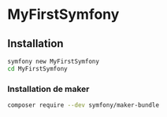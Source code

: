 # MyFirstSymfony

## Installation

```bash
symfony new MyFirstSymfony
cd MyFirstSymfony
```

### Installation de maker

```bash
composer require --dev symfony/maker-bundle
```